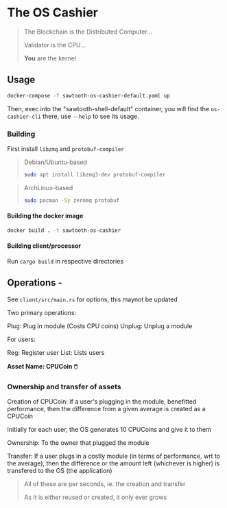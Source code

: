 # The OS Cashier

> The Blockchain is the Distributed Computer...
> 
> Validator is the CPU...
> 
> **You** are the kernel

## Usage

```sh
docker-compose -f sawtooth-os-cashier-default.yaml up
```

Then, exec into the "sawtooth-shell-default" container, you will find the `os-cashier-cli` there, use `--help` to see its usage.

### Building

First install `libzmq` and `protobuf-compiler`

> Debian/Ubuntu-based
>
> ```sh
> sudo apt install libzmq3-dev protobuf-compiler
> ```

> ArchLinux-based
>
> ```sh
> sudo pacman -Sy zeromq protobuf
>

#### Building the docker image

```sh
docker build . -t sawtooth-os-cashier
```

#### Building client/processor

Run `cargo build` in respective directories

## Operations -

See `client/src/main.rs` for options, this maynot be updated

Two primary operations:

Plug: Plug in module (Costs CPU coins)
Unplug: Unplug a module

For users:

Reg: Register user
List: Lists users

**Asset Name: CPUCoin 🖱️**

### Ownership and transfer of assets

Creation of CPUCoin: If a user's plugging in the module, benefitted performance, then the difference from a given average is created as a CPUCoin

Initially for each user, the OS generates 10 CPUCoins and give it to them

Ownership: To the owner that plugged the module

Transfer: If a user plugs in a costly module (in terms of performance, wrt to the average), then the difference or the amount left (whichever is higher) is transfered to the OS (the application)

> All of these are per seconds, ie. the creation and transfer
>
> As it is either reused or created, it only ever grows

